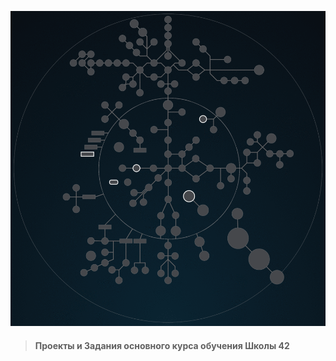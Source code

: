 ![(Projects of the main course of study of the programming School'42'](./highlighting_branches_Holy_Graph.gif)
> #### Проекты и Задания основного курса обучения Школы 42
